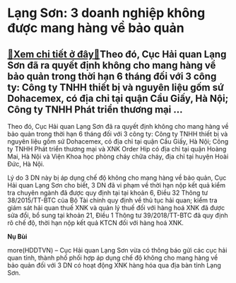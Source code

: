 Lạng Sơn: 3 doanh nghiệp không được mang hàng về bảo quản
=========================================================

[:gift:Xem chi tiết ở đây:gift:](https://hddtvn.com/lang-son-3-doanh-nghiep-khong-duoc-mang-hang-ve-bao-quan/)Theo đó, Cục Hải quan Lạng Sơn đã ra quyết định không cho mang hàng về bảo quản trong thời hạn 6 tháng đối với 3 công ty: Công ty TNHH thiết bị và nguyên liệu gốm sứ Dohacemex, có địa chỉ tại quận Cầu Giấy, Hà Nội; Công ty TNHH Phát triển thương mại …
-----------------------------------------------------------------------------------------------------------------------------------------------------------------------------------------------------------------------------------------------------------


Theo đó, Cục Hải quan Lạng Sơn đã ra quyết định không cho mang hàng về bảo quản trong thời hạn 6 tháng đối với 3 công ty: Công ty TNHH thiết bị và nguyên liệu gốm sứ Dohacemex, có địa chỉ tại quận Cầu Giấy, Hà Nội; Công ty TNHH Phát triển thương mại và XNK Order Hip có địa chỉ tại quận Hoàng Mai, Hà Nội và Viện Khoa học phòng cháy chữa cháy, địa chỉ tại huyện Hoài Đức, Hà Nội.


Lý do 3 DN này bị áp dụng chế độ không cho mang hàng về bảo quản, Cục Hải quan Lạng Sơn cho biết, 3 DN đã vi phạm về thời hạn nộp kết quả kiểm tra chuyên ngành đã được quy định tại tại khoản 6, Điều 32 Thông tư 38/2015/TT-BTC của Bộ Tài chính quy định về thủ tục hải quan; kiểm tra giám sát hải quan thuế XNK và quản lý thuế đối với hàng hoá XNK đã được sửa đổi, bổ sung tại khoản 21, Điều 1 Thông tư 39/2018/TT-BTC đã quy định rõ chế độ, thời hạn nộp kết quả KTCN đối với hàng hoá XNK.




**Nụ Bùi**



more(HDDTVN) – Cục Hải quan Lạng Sơn vừa có thông báo gửi các cục hải quan tỉnh, thành phố phối hợp áp dụng chế độ không cho mang hàng về bảo quản đối với 3 DN có hoạt động XNK hàng hóa qua địa bàn tỉnh Lạng Sơn.

